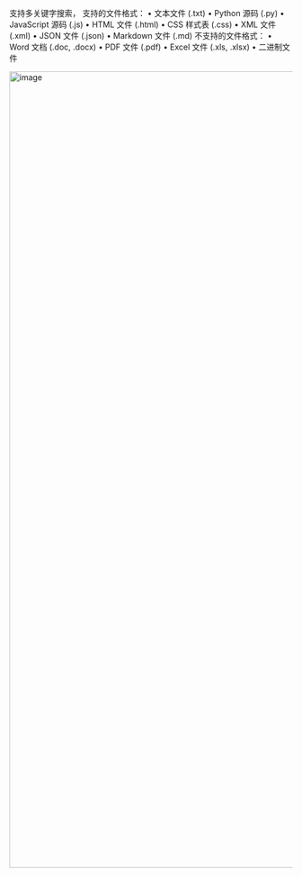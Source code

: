 支持多关键字搜索，
支持的文件格式：
• 文本文件 (.txt)
• Python 源码 (.py)
• JavaScript 源码 (.js)
• HTML 文件 (.html)
• CSS 样式表 (.css)
• XML 文件 (.xml)
• JSON 文件 (.json)
• Markdown 文件 (.md)
不支持的文件格式：
• Word 文档 (.doc, .docx)
• PDF 文件 (.pdf)
• Excel 文件 (.xls, .xlsx)
• 二进制文件

<img width="1415" alt="image" src="https://github.com/user-attachments/assets/90ad7f41-5ec2-4196-a651-06bff75fdc5e" />
